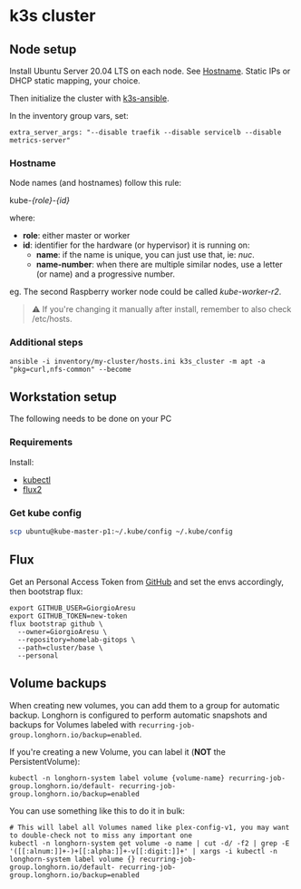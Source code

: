 # k3s cluster

## Node setup

Install Ubuntu Server 20.04 LTS on each node. See [Hostname](#Hostname).
Static IPs or DHCP static mapping, your choice.

Then initialize the cluster with [k3s-ansible](https://github.com/k3s-io/k3s-ansible).

In the inventory group vars, set:

```
extra_server_args: "--disable traefik --disable servicelb --disable metrics-server"
```

### Hostname

Node names (and hostnames) follow this rule:

kube-*{role}*-*{id}*

where:

- **role**: either master or worker
- **id**: identifier for the hardware (or hypervisor) it is running on:
  - **name**: if the name is unique, you can just use that, ie: *nuc*.
  - **name-number**: when there are multiple similar nodes, use a letter (or name) and a progressive number.

eg. The second Raspberry worker node could be called *kube-worker-r2*.

> :warning: If you're changing it manually after install, remember to also check /etc/hosts.


### Additional steps

```shell
ansible -i inventory/my-cluster/hosts.ini k3s_cluster -m apt -a "pkg=curl,nfs-common" --become
```


## Workstation setup

The following needs to be done on your PC


### Requirements

Install:

- [kubectl](https://kubernetes.io/docs/tasks/tools/)
- [flux2](https://fluxcd.io/docs/installation/#install-the-flux-cli)


### Get kube config

```bash
scp ubuntu@kube-master-p1:~/.kube/config ~/.kube/config
```


## Flux

Get an Personal Access Token from [GitHub](https://github.com/settings/tokens) and set the envs accordingly, then bootstrap flux:

```
export GITHUB_USER=GiorgioAresu
export GITHUB_TOKEN=new-token
flux bootstrap github \
  --owner=GiorgioAresu \
  --repository=homelab-gitops \
  --path=cluster/base \
  --personal
```

## Volume backups

When creating new volumes, you can add them to a group for automatic backup.
Longhorn is configured to perform automatic snapshots and backups for Volumes labeled with `recurring-job-group.longhorn.io/backup=enabled`.

If you're creating a new Volume, you can label it (**NOT** the PersistentVolume):

```shell
kubectl -n longhorn-system label volume {volume-name} recurring-job-group.longhorn.io/default- recurring-job-group.longhorn.io/backup=enabled
```

You can use something like this to do it in bulk:

```shell
# This will label all Volumes named like plex-config-v1, you may want to double-check not to miss any important one
kubectl -n longhorn-system get volume -o name | cut -d/ -f2 | grep -E '([[:alnum:]]+-)+[[:alpha:]]+-v[[:digit:]]+' | xargs -i kubectl -n longhorn-system label volume {} recurring-job-group.longhorn.io/default- recurring-job-group.longhorn.io/backup=enabled
```
